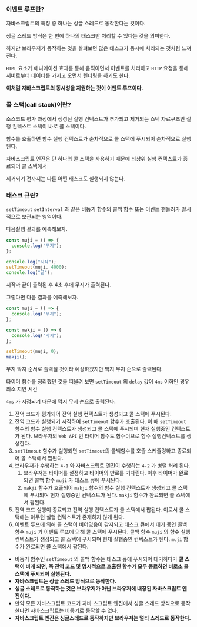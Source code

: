 ### 이벤트 루프란?

자바스크립트의 특징 중 하나는 싱글 스레드로 동작한다는 것이다.

싱글 스레드 방식은 한 번에 하나의 태스크만 처리할 수 있다는 것을 의미한다.

하지만 브라우저가 동작하는 것을 살펴보면 많은 태스크가 동시에 처리되는 것처럼 느껴진다.

`HTML` 요소가 애니메이션 효과를 통해 움직이면서 이벤트를 처리하고 `HTTP` 요청을 통해 서버로부터 데이터를 가지고 오면서 렌더링을 하기도 한다.

**이처럼 자바스크립트의 동시성을 지원하는 것이 이벤트 루프이다.**

### 콜 스택(call stack)이란?

소스코드 평가 과정에서 생성된 실행 컨텍스트가 추가되고 제거되는 스택 자료구조인 실행 컨텍스트 스택이
바로 콜 스택이다.

함수를 호출하면 함수 실행 컨텍스트가 순차적으로 콜 스택에 푸시되어 순차적으로 실행된다.

자바스크립트 엔진은 단 하나의 콜 스택을 사용하기 때문에 최상위 실행 컨텍스트가 종료되어 콜 스택에서

제거되기 전까지는 다른 어떤 태스크도 실행되지 않는다.

### 태스크 큐란?

`setTimeout` `setInterval` 과 같은 비동기 함수의 콜백 함수 또는 이벤트 핸들러가 일시적으로 보관되는
영역이다.

다음실행 결과를 예측해보자.

```jsx
const muji = () => {
  console.log("무지");
};

console.log("시작");
setTimeout(muji, 4000);
console.log("끝");
```

시작과 끝이 출력된 후 4초 후에 무지가 출력된다.

그렇다면 다음 결과를 예측해보자.

```jsx
const muji = () => {
  console.log("무지");
};

const makji = () => {
  console.log("막지");
};

setTimeout(muji, 0);
makji();
```

무지 막지 순서로 출력될 것이라 예상하겠지만 막지 무지 순으로 출력된다.

타이머 함수를 정리했던 것을 떠올려 보면 `setTimeout` 의 `delay` 값이 `4ms` 이하인 경우 최소 지연 시간

`4ms` 가 지정되기 때문에 막지 무지 순으로 출력된다.

1. 전역 코드가 평가되어 전역 실행 컨텍스트가 생성되고 콜 스택에 푸시된다.
2. 전역 코드가 실행되기 시작하여 `setTimeout` 함수가 호출된다. 이 때 `setTimeout` 함수의 함수 실행
   컨텍스트가 생성되고 콜 스택에 푸시되며 현재 실행중인 컨텍스트가 된다.
   브라우저의 `Web API` 인 타이머 함수도 함수이므로 함수 실행컨텍스트를 생성한다.
3. `setTimeout` 함수가 실행되면 `setTimeout`의 콜백함수를 호출 스케줄링하고 종료되어 콜 스택에서
   팝된다.
4. 브라우저가 수행하는 `4-1` 와 자바스크립트 엔진이 수행하는 `4-2` 가 병렬 처리 된다.
   1. 브라우저는 타이머를 설정하고 타이머의 만료를 기다린다. 이후 타이머가 완료되면 콜백 함수
      `muji` 가 태스트 큐에 푸시된다.
   2. `makji` 함수가 호출되어 `makji` 함수의 함수 실행 컨텍스트가 생성되고 콜 스택에 푸시되며
      현재 실행중인 컨텍스트가 된다.
      `makji` 함수가 완료되면 콜 스택에서 팝된다.
5. 전역 코드 실행이 종료되고 전역 실행 컨텍스트가 콜 스택에서 팝된다. 이로서 콜 스택에는 아무런
   실행 컨텍스트가 존재하지 않게 된다.
6. 이벤트 루프에 의해 콜 스택이 비어있음이 감지되고 태스크 큐에서 대기 중인 콜백함수 `muji` 가
   이벤트 루프에 의해 콜 스택에 푸시된다.
   콜백 함수 `muji` 의 함수 실행 컨텍스트가 생성되고 콜 스택에 푸시되며 현재 실행중인 컨텍스트가 된다.
   `muji` 함수가 완료되면 콜 스택에서 팝된다.

- 비동기 함수인 `setTimeout` 의 콜백 함수는 태스크 큐에 푸시되어 대기하다가 **콜 스택이 비게 되면,
  즉 전역 코드 및 명시적으로 호출된 함수가 모두 종료하면 비로소 콜 스택에 푸시되어 실행된다.**
- **자바스크립트는 싱글 스레드 방식으로 동작한다.**
- **싱글 스레드로 동작하는 것은 브라우저가 아닌 브라우저에 내장된 자바스크립트 엔진이다.**
- 만약 모든 자바스크립트 코드가 자바 스크립트 엔진에서 싱글 스레드 방식으로 동작한다면 자바스크립트는
  비동기로 동작할 수 없다.
- **자바스크립트 엔진은 싱글스레드로 동작하지만 브라우저는 멀티 스레드로 동작한다.**
